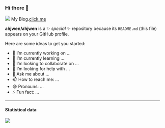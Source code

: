 ### Hi there 👋
![](https://givensir.oss-cn-hangzhou.aliyuncs.com/themes/hudong_1.gif)
My Blog.[click me](https://blog.givensir.cn/)

**ahjwen/ahjwen** is a ✨ _special_ ✨ repository because its `README.md` (this file) appears on your GitHub profile.

Here are some ideas to get you started:

- 🔭 I’m currently working on ...
- 🌱 I’m currently learning ...
- 👯 I’m looking to collaborate on ...
- 🤔 I’m looking for help with ...
- 💬 Ask me about ...
- 📫 How to reach me: ...
- 😄 Pronouns: ...
- ⚡ Fun fact: ...

---
#### Statistical data
![](https://github-readme-stats.vercel.app/api?username=ahjwen&show_icons=true&title_color=FFFFFF&icon_color=FFFFFF&text_color=FFFFFF&bg_color=4BA3F0)


